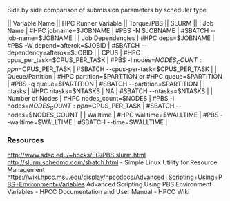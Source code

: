 Side by side comparison of submission parameters by scheduler type

|| Variable Name   || HPC Runner Variable                              || Torque/PBS                                   || SLURM                                ||
| Job Name         | #HPC jobname=$JOBNAME                             | #PBS -N $JOBNAME                              | #SBATCH --job-name=$JOBNAME            |
| Job Dependencies | #HPC deps=$JOBNAME                                | #PBS -W depend=afterok=$JOBID                 | #SBATCH --dependency=afterok=$JOBID    |
| CPUS             | #HPC cpus_per_task=$CPUS_PER_TASK                 | #PBS -l nodes=$NODES_COUNT:ppn=$CPUS_PER_TASK | #SBATCH --cpus-per-task=$CPUS_PER_TASK |
| Queue/Partition  | #HPC partition=$PARTTION or #HPC queue=$PARTITION | #PBS -q queue=$PARTITION                      | #SBATCH --partition=$PARTITION         |
| ntasks           | #HPC ntasks=$NTASKS                               | NA                                            | #SBATCH --ntasks=$NTASKS               |
| Number of Nodes  | #HPC nodes_count=$NODES                           | #PBS -l nodes=$NODES_COUNT:ppn=$CPUS_PER_TASK | #SBATCH --nodes=$NODES_COUNT           |
| Walltime         | #HPC walltime=$WALLTIME                           | #PBS --walltime=$WALLTIME                     | #SBATCH --time=$WALLTIME               |

### Resources

http://www.sdsc.edu/~hocks/FG/PBS.slurm.html
http://slurm.schedmd.com/sbatch.html - Simple Linux Utility for Resource Management
https://wiki.hpcc.msu.edu/display/hpccdocs/Advanced+Scripting+Using+PBS+Environment+Variables Advanced Scripting Using PBS Environment Variables - HPCC Documentation and User Manual - HPCC Wiki
